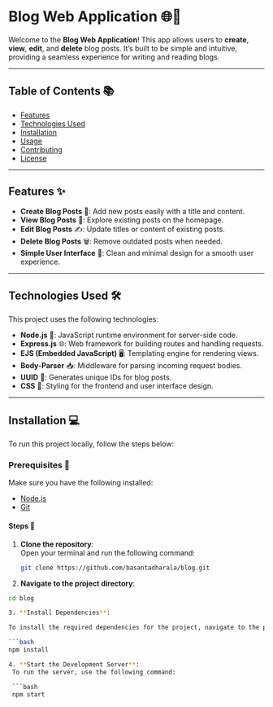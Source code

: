 # Blog Web Application 🌐📝

Welcome to the **Blog Web Application**! This app allows users to **create**, **view**, **edit**, and **delete** blog posts. It’s built to be simple and intuitive, providing a seamless experience for writing and reading blogs.

---

## Table of Contents 📚

- [Features](#features)
- [Technologies Used](#technologies-used)
- [Installation](#installation)
- [Usage](#usage)
- [Contributing](#contributing)
- [License](#license)

---

## Features ✨

- **Create Blog Posts** 📝: Add new posts easily with a title and content.
- **View Blog Posts** 👀: Explore existing posts on the homepage.
- **Edit Blog Posts** ✍️: Update titles or content of existing posts.
- **Delete Blog Posts** 🗑️: Remove outdated posts when needed.
- **Simple User Interface** 🎨: Clean and minimal design for a smooth user experience.

---

## Technologies Used 🛠️

This project uses the following technologies:

- **Node.js** 🚀: JavaScript runtime environment for server-side code.
- **Express.js** 🌐: Web framework for building routes and handling requests.
- **EJS (Embedded JavaScript)** 🖥️: Templating engine for rendering views.
- **Body-Parser** 📥: Middleware for parsing incoming request bodies.
- **UUID** 🔑: Generates unique IDs for blog posts.
- **CSS** 🎨: Styling for the frontend and user interface design.

---

## Installation 💻

To run this project locally, follow the steps below:

### Prerequisites 🔧

Make sure you have the following installed:

- [Node.js](https://nodejs.org/en/download/)
- [Git](https://git-scm.com/)

#### Steps 📝

1. **Clone the repository**:  
   Open your terminal and run the following command:

   ```bash
   git clone https://github.com/basantadharala/blog.git

2. **Navigate to the project directory**:

 
  ```bash
  cd blog

 3. **Install Dependencies**:

To install the required dependencies for the project, navigate to the project directory and run:

```bash
npm install

4. **Start the Development Server**:  
   To run the server, use the following command:

   ```bash
   npm start


